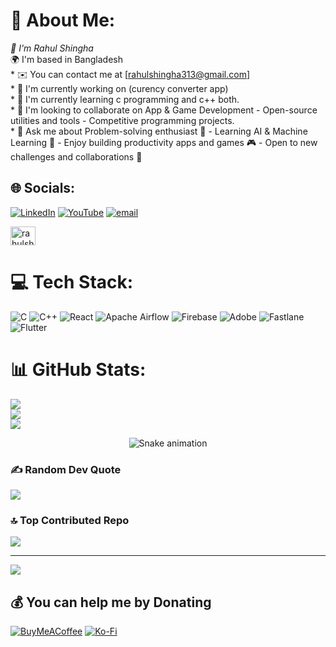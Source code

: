 # 💫 About Me:
 *🧠 I'm Rahul Shingha<br>*🌍 I'm based in Bangladesh<br>* ✉️  You can contact me at [rahulshingha313@gmail.com]<br>* 🚀  I'm currently working on (curency converter app)<br>* 🧠  I'm currently learning c programming and c++ both.<br>* 👥  I'm looking to collaborate on App & Game Development - Open-source utilities and tools - Competitive programming projects.<br>* 💬  Ask me about Problem-solving enthusiast 🧠 - Learning AI & Machine Learning 🤖 - Enjoy building productivity apps and games 🎮 - Open to new challenges and collaborations 🚀


## 🌐 Socials:
[![LinkedIn](https://img.shields.io/badge/LinkedIn-%230077B5.svg?logo=linkedin&logoColor=white)](https://linkedin.com/in/RahulShingha) [![YouTube](https://img.shields.io/badge/YouTube-%23FF0000.svg?logo=YouTube&logoColor=white)](https://youtube.com/@rahulshingha6152) [![email](https://img.shields.io/badge/Email-D14836?logo=gmail&logoColor=white)](mailto:rahulshingha313@gmail.com)


<a href="https://codeforces.com/profile/rahulshingha313" target="blank">
  <img align="center" src="https://raw.githubusercontent.com/rahuldkjain/github-profile-readme-generator/master/src/images/icons/Social/codeforces.svg" 
       alt="rahulshingha313" height="30" width="40" />
</a>

# 💻 Tech Stack:
![C](https://img.shields.io/badge/c-%2300599C.svg?style=for-the-badge&logo=c&logoColor=white) ![C++](https://img.shields.io/badge/c++-%2300599C.svg?style=for-the-badge&logo=c%2B%2B&logoColor=white) ![React](https://img.shields.io/badge/react-%2320232a.svg?style=for-the-badge&logo=react&logoColor=%2361DAFB) ![Apache Airflow](https://img.shields.io/badge/Apache%20Airflow-017CEE?style=for-the-badge&logo=Apache%20Airflow&logoColor=white) ![Firebase](https://img.shields.io/badge/firebase-a08021?style=for-the-badge&logo=firebase&logoColor=ffcd34) ![Adobe](https://img.shields.io/badge/adobe-%23FF0000.svg?style=for-the-badge&logo=adobe&logoColor=white) ![Fastlane](https://img.shields.io/badge/fastlane-%2382bd4e.svg?style=for-the-badge&logo=fastlane&logoColor=black) ![Flutter](https://img.shields.io/badge/Flutter-%2302569B.svg?style=for-the-badge&logo=Flutter&logoColor=white)
# 📊 GitHub Stats:
![](https://github-readme-stats.vercel.app/api?username=rahul-3613&theme=dark&hide_border=false&include_all_commits=false&count_private=false)<br/>
![](https://nirzak-streak-stats.vercel.app/?user=rahul-3613&theme=dark&hide_border=false)<br/>
![](https://github-readme-stats.vercel.app/api/top-langs/?username=rahul-3613&theme=dark&hide_border=false&include_all_commits=false&count_private=false&layout=compact)

<div align="center">
  <img src="https://profile-readme-generator.com/assets/snake.svg" alt="Snake animation" />
</div>

### ✍️ Random Dev Quote
![](https://quotes-github-readme.vercel.app/api?type=horizontal&theme=radical)

### 🔝 Top Contributed Repo
![](https://github-contributor-stats.vercel.app/api?username=rahul-3613&limit=5&theme=dark&combine_all_yearly_contributions=true)

---
[![](https://visitcount.itsvg.in/api?id=rahul-3613&icon=0&color=3)](https://visitcount.itsvg.in)

  ## 💰 You can help me by Donating
  [![BuyMeACoffee](https://img.shields.io/badge/Buy%20Me%20a%20Coffee-ffdd00?style=for-the-badge&logo=buy-me-a-coffee&logoColor=black)](https://buymeacoffee.com/RahulShingha) [![Ko-Fi](https://img.shields.io/badge/Ko--fi-F16061?style=for-the-badge&logo=ko-fi&logoColor=white)](https://ko-fi.com/RahulShingha) 

  
<!-- Proudly created with GPRM ( https://gprm.itsvg.in ) -->
